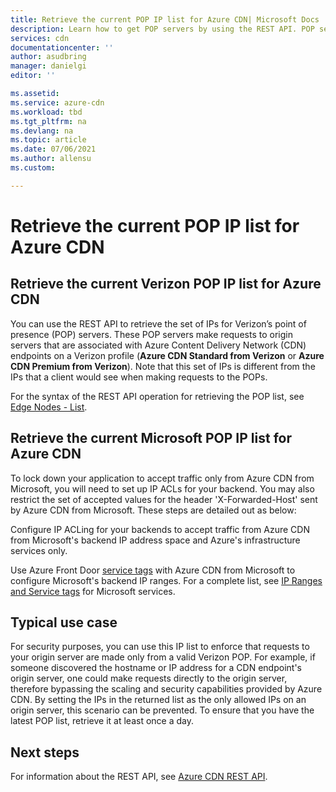 ```yaml
---
title: Retrieve the current POP IP list for Azure CDN| Microsoft Docs
description: Learn how to get POP servers by using the REST API. POP servers make requests to origin servers associated with Azure Content Delivery Network endpoints.
services: cdn
documentationcenter: ''
author: asudbring
manager: danielgi
editor: ''

ms.assetid: 
ms.service: azure-cdn
ms.workload: tbd
ms.tgt_pltfrm: na
ms.devlang: na
ms.topic: article
ms.date: 07/06/2021
ms.author: allensu
ms.custom: 

---
```

# Retrieve the current POP IP list for Azure CDN

## Retrieve the current Verizon POP IP list for Azure CDN

You can use the REST API to retrieve the set of IPs for Verizon’s point of presence (POP) servers. These POP servers  make requests to origin servers that are associated with Azure Content Delivery Network (CDN) endpoints on a Verizon profile (**Azure CDN Standard from Verizon** or **Azure CDN Premium from Verizon**). Note that this set of IPs is different from the IPs that a client would see when making requests to the POPs. 

For the syntax of the REST API operation for retrieving the POP list, see [Edge Nodes - List](/rest/api/cdn/edge-nodes/list).

## Retrieve the current Microsoft POP IP list for Azure CDN

To lock down your application to accept traffic only from Azure CDN from Microsoft, you will need to set up IP ACLs for your backend. You may also restrict the set of accepted values for the header 'X-Forwarded-Host' sent by Azure CDN from Microsoft. These steps are detailed out as below:

Configure IP ACLing for your backends to accept traffic from Azure CDN from Microsoft's backend IP address space and Azure's infrastructure services only. 

Use Azure Front Door [service tags](../virtual-network/service-tags-overview.md) with Azure CDN from Microsoft to configure Microsoft's backend IP ranges. For a complete list, see [IP Ranges and Service tags](https://www.microsoft.com/en-us/download/details.aspx?id=56519) for Microsoft services.

## Typical use case

For security purposes, you can use this IP list to enforce that requests to your origin server are made only from a valid Verizon POP. For example, if someone discovered the hostname or IP address for a CDN endpoint's origin server, one could make requests directly to the origin server, therefore bypassing the scaling and security capabilities provided by Azure CDN. By setting the IPs in the returned list as the only allowed IPs on an origin server, this scenario can be prevented. To ensure that you have the latest POP list, retrieve it at least once a day. 

## Next steps

For information about the REST API, see [Azure CDN REST API](/rest/api/cdn/).
